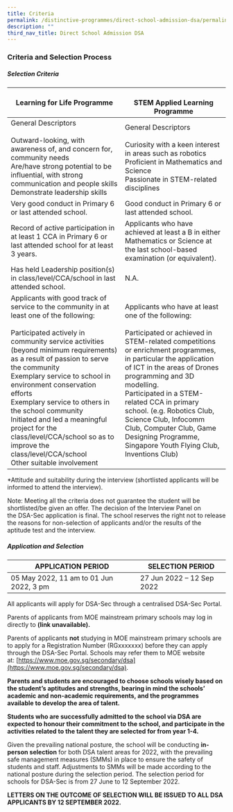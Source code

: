 ```yaml
---
title: Criteria
permalink: /distinctive-programmes/direct-school-admission-dsa/permalink/
description: ""
third_nav_title: Direct School Admission DSA
---
```

### Criteria and Selection Process

##### **Selection Criteria**

| Learning for Life Programme                                                                                                                                                                                                                                                                                                                                                                                                                                                                                    | <br>STEM Applied Learning Programme                                                                                                                                                                                                                                                                                                                                                                                                   |
| -------------------------------------------------------------------------------------------------------------------------------------------------------------------------------------------------------------------------------------------------------------------------------------------------------------------------------------------------------------------------------------------------------------------------------------------------------------------------------------------------------------- | ------------------------------------------------------------------------------------------------------------------------------------------------------------------------------------------------------------------------------------------------------------------------------------------------------------------------------------------------------------------------------------------------------------------------------------- |
| General Descriptors<br><br>Outward-looking, with awareness of, and concern for, community needs<br>Are/have strong potential to be influential, with strong communication and people skills<br>Demonstrate leadership skills                                                                                                                                                                                                                                                                                   | General Descriptors<br><br>Curiosity with a keen interest in areas such as robotics<br>Proficient in Mathematics and Science<br>Passionate in STEM-related disciplines                                                                                                                                                                                                                                                                |
| Very good conduct in Primary 6 or last attended school.                                                                                                                                                                                                                                                                                                                                                                                                                                                        | Good conduct in Primary 6 or last attended school.                                                                                                                                                                                                                                                                                                                                                                                    |
| Record of active participation in at least 1 CCA in Primary 6 or last attended school for at least 3 years.                                                                                                                                                                                                                                                                                                                                                                                                    | Applicants who have achieved at least a B in either Mathematics or Science at the last school-based examination (or equivalent).                                                                                                                                                                                                                                                                                                      |
| Has held Leadership position(s) in class/level/CCA/school in last attended school.                                                                                                                                                                                                                                                                                                                                                                                                                             | N.A.                                                                                                                                                                                                                                                                                                                                                                                                                                  |
| Applicants with good track of service to the community in at least one of the following:<br><br>Participated actively in community service activities (beyond minimum requirements) as a result of passion to serve the community<br>Exemplary service to school in environment conservation efforts<br>Exemplary service to others in the school community<br>Initiated and led a meaningful project for the class/level/CCA/school so as to improve the class/level/CCA/school<br>Other suitable involvement | Applicants who have at least one of the following:<br><br>Participated or achieved in STEM-related competitions or enrichment programmes, in particular the application of ICT in the areas of Drones programming and 3D modelling.<br>Participated in a STEM-related CCA in primary school. (e.g. Robotics Club, Science Club, Infocomm Club, Computer Club, Game Designing Programme, Singapore Youth Flying Club, Inventions Club) |

\*Attitude and suitability during the&nbsp;interview (shortlisted applicants will be informed to attend the interview).

Note: Meeting all the criteria does not guarantee the student will be shortlisted/be given an offer. The decision of the Interview Panel on the&nbsp;DSA-Sec application is final. The school reserves the right not to&nbsp;release the reasons for non-selection of applicants and/or the results of the aptitude test and the interview.

##### **Application and Selection**

| APPLICATION PERIOD                      | SELECTION PERIOD          |
| --------------------------------------- | ------------------------- |
| 05 May 2022, 11 am to 01 Jun 2022, 3 pm | 27 Jun 2022 – 12 Sep 2022 |

All applicants will apply for DSA-Sec through a centralised DSA-Sec Portal.

Parents of applicants from MOE mainstream primary schools may log in directly to&nbsp;**(link unavailable).**

Parents of applicants&nbsp;**not**&nbsp;studying in MOE mainstream primary schools are to apply for a Registration Number (RGxxxxxxx) before they can apply through the DSA-Sec Portal. Schools may refer them to MOE website at:&nbsp;[https://www.moe.gov.sg/secondary/dsa](https://www.moe.gov.sg/secondary/dsa).

**Parents and students are encouraged to choose schools wisely based on the student’s aptitudes and strengths, bearing in mind the schools’ academic and non-academic requirements, and the programmes available to develop the area of talent.**

**Students who are successfully admitted to the school via DSA are expected to honour their commitment to the school, and participate in the activities related to the talent they are selected for from year 1-4.**

Given the prevailing national posture, the school will be conducting&nbsp;**in-person selection**&nbsp;for both DSA talent areas for 2022, with the prevailing safe management measures (SMMs) in place to ensure the safety of students and staff. Adjustments to SMMs will be made according to the national posture during the selection period.&nbsp;The selection period for schools for DSA-Sec is from 27 June to 12 September 2022.

**LETTERS ON THE OUTCOME OF SELECTION WILL BE ISSUED TO ALL DSA APPLICANTS BY&nbsp;12 SEPTEMBER 2022.**